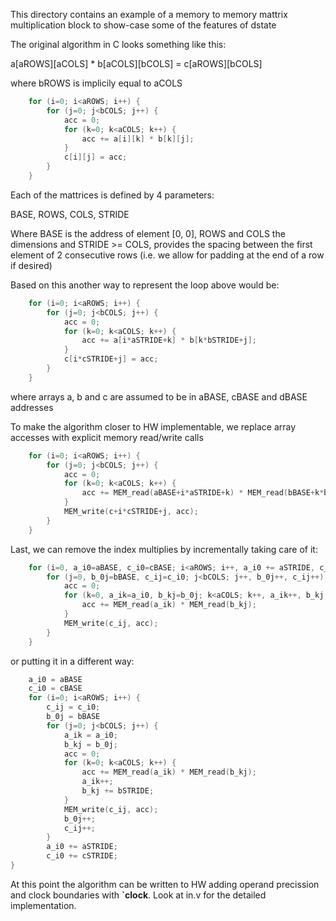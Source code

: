 
This directory contains an example of a memory to memory
mattrix multiplication block to show-case some of the 
features of dstate

The original algorithm in C looks something like this:

a[aROWS][aCOLS] * b[aCOLS][bCOLS] = c[aROWS][bCOLS]

where bROWS is implicily equal to aCOLS

```C
    for (i=0; i<aROWS; i++) {
        for (j=0; j<bCOLS; j++) {
            acc = 0;
            for (k=0; k<aCOLS; k++) {
                acc += a[i][k] * b[k][j];
            }
            c[i][j] = acc;
        }
    }
```

Each of the mattrices is defined by 4 parameters:

BASE, ROWS, COLS, STRIDE

Where BASE is the address of element [0, 0], ROWS and COLS
the dimensions and STRIDE >= COLS, provides the spacing
between the first element of 2 consecutive rows (i.e.
we allow for padding at the end of a row if desired)

Based on this another way to represent the loop above would be:

```C
    for (i=0; i<aROWS; i++) {
        for (j=0; j<bCOLS; j++) {
            acc = 0;
            for (k=0; k<aCOLS; k++) {
                acc += a[i*aSTRIDE+k] * b[k*bSTRIDE+j];
            }
            c[i*cSTRIDE+j] = acc;
        }
    }
```

where arrays a, b and c are assumed to be in aBASE, cBASE and dBASE addresses

To make the algorithm closer to HW implementable, we replace array accesses with
explicit memory read/write calls

```C
    for (i=0; i<aROWS; i++) {
        for (j=0; j<bCOLS; j++) {
            acc = 0;
            for (k=0; k<aCOLS; k++) {
                acc += MEM_read(aBASE+i*aSTRIDE+k) * MEM_read(bBASE+k*bSTRIDE+j);
            }
            MEM_write(c+i*cSTRIDE+j, acc);
        }
    }
```

Last, we can remove the index multiplies by incrementally taking care of it:

```C
    for (i=0, a_i0=aBASE, c_i0=cBASE; i<aROWS; i++, a_i0 += aSTRIDE, c_i0 += cSTRIDE) {
        for (j=0, b_0j=bBASE, c_ij=c_i0; j<bCOLS; j++, b_0j++, c_ij++) {
            acc = 0;
            for (k=0, a_ik=a_i0, b_kj=b_0j; k<aCOLS; k++, a_ik++, b_kj += bSTRIDE) {
                acc += MEM_read(a_ik) * MEM_read(b_kj);
            }
            MEM_write(c_ij, acc);
        }
    }
```

or putting it in a different way:

```C
    a_i0 = aBASE
    c_i0 = cBASE
    for (i=0; i<aROWS; i++) {
        c_ij = c_i0;
        b_0j = bBASE
        for (j=0; j<bCOLS; j++) {
            a_ik = a_i0;
            b_kj = b_0j;
            acc = 0;
            for (k=0; k<aCOLS; k++) {
                acc += MEM_read(a_ik) * MEM_read(b_kj);
                a_ik++;
                b_kj += bSTRIDE;
            }
            MEM_write(c_ij, acc);
            b_0j++;
            c_ij++;
        }
        a_i0 += aSTRIDE;
        c_i0 += cSTRIDE;
}
```

At this point the algorithm can be written to HW adding operand precission
and clock boundaries with **`clock**. Look at in.v for the detailed implementation.
